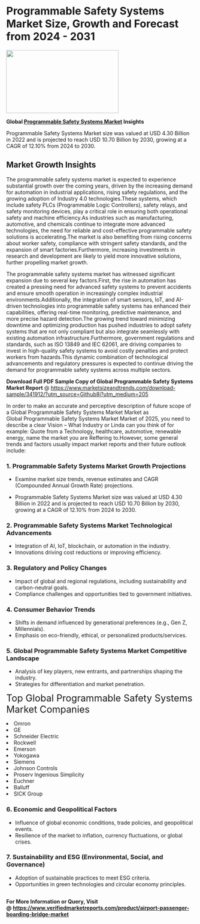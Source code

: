 <H1>Programmable Safety Systems Market Size, Growth and Forecast from 2024 - 2031</H1><img class="aligncenter size-medium wp-image-584254" src="https://thirdeyenews.in/wp-content/uploads/2024/09/Global-Market-Research-300x168.jpeg" alt="" width="300" height="168" /><p><strong>Global&nbsp;<a href="https://www.marketsizeandtrends.com/download-sample/341912/?utm_source=Github8j?utm_medium=205">Programmable Safety Systems Market</a> Insights</strong></p><p>Programmable Safety Systems Market size was valued at USD 4.30 Billion in 2022 and is projected to reach USD 10.70 Billion by 2030, growing at a CAGR of 12.10% from 2024 to 2030.</p><p><h2>Market Growth Insights</h2> <p>The programmable safety systems market is expected to experience substantial growth over the coming years, driven by the increasing demand for automation in industrial applications, rising safety regulations, and the growing adoption of Industry 4.0 technologies.These systems, which include safety PLCs (Programmable Logic Controllers), safety relays, and safety monitoring devices, play a critical role in ensuring both operational safety and machine efficiency.As industries such as manufacturing, automotive, and chemicals continue to integrate more advanced technologies, the need for reliable and cost-effective programmable safety solutions is accelerating.The market is also benefiting from rising concerns about worker safety, compliance with stringent safety standards, and the expansion of smart factories.Furthermore, increasing investments in research and development are likely to yield more innovative solutions, further propelling market growth.</p> <p>The programmable safety systems market has witnessed significant expansion due to several key factors.First, the rise in automation has created a pressing need for advanced safety systems to prevent accidents and ensure smooth operation in increasingly complex industrial environments.Additionally, the integration of smart sensors, IoT, and AI-driven technologies into programmable safety systems has enhanced their capabilities, offering real-time monitoring, predictive maintenance, and more precise hazard detection.The growing trend toward minimizing downtime and optimizing production has pushed industries to adopt safety systems that are not only compliant but also integrate seamlessly with existing automation infrastructure.Furthermore, government regulations and standards, such as ISO 13849 and IEC 62061, are driving companies to invest in high-quality safety systems to avoid costly penalties and protect workers from hazards.This dynamic combination of technological advancements and regulatory pressures is expected to continue driving the demand for programmable safety systems across multiple sectors.<p><span class=""><strong>Download Full PDF Sample Copy of Global Programmable Safety Systems Market Report</strong> @ <a href="https://www.marketsizeandtrends.com/download-sample/341912/?utm_source=Github8j?utm_medium=205" target="_blank">https://www.marketsizeandtrends.com/download-sample/341912/?utm_source=Github8j?utm_medium=205</a></span></p><p>In order to make an accurate and perceptive description of future scope of a Global&nbsp;Programmable Safety Systems Market Market as Global&nbsp;Programmable Safety Systems Market Market of 2025, you need to describe a clear Vision &ndash; What Industry or Linda can you think of for example: Quote from a Technology, healthcare, automotive, renewable energy, name the market you are Reffering to.However, some general trends and factors usually impact market reports and their future outlook include:</p><h3>1.&nbsp;<strong>Programmable Safety Systems Market Growth Projections</strong></h3><ul><li>Examine market size trends, revenue estimates and CAGR (Compounded Annual Growth Rate) projections.</li><li><p>Programmable Safety Systems Market size was valued at USD 4.30 Billion in 2022 and is projected to reach USD 10.70 Billion by 2030, growing at a CAGR of 12.10% from 2024 to 2030.</p></li></ul><h3>2.&nbsp;<strong>Programmable Safety Systems Market Technological Advancements</strong></h3><ul><li>Integration of AI, IoT, blockchain, or automation in the industry.</li><li>Innovations driving cost reductions or improving efficiency.</li></ul><h3>3.&nbsp;<strong>Regulatory and Policy Changes</strong></h3><ul><li>Impact of global and regional regulations, including sustainability and carbon-neutral goals.</li><li>Compliance challenges and opportunities tied to government initiatives.</li></ul><h3>4.&nbsp;<strong>Consumer Behavior Trends</strong></h3><ul><li>Shifts in demand influenced by generational preferences (e.g., Gen Z, Millennials).</li><li>Emphasis on eco-friendly, ethical, or personalized products/services.</li></ul><h3>5.&nbsp;<strong>Global Programmable Safety Systems Market Competitive Landscape</strong></h3><ul><li>Analysis of key players, new entrants, and partnerships shaping the industry.</li><li>Strategies for differentiation and market penetration.</li></ul><p data-pm-slice="1 1 []"><span style="color: inherit; font-family: inherit; font-size: 25px;">Top Global Programmable Safety Systems Market Companies</span></p><div class="" data-test-id=""><p><li>Omron</li><li> GE</li><li> Schneider Electric</li><li> Rockwell</li><li> Emerson</li><li> Yokogawa</li><li> Siemens</li><li> Johnson Controls</li><li> Proserv Ingenious Simplicity</li><li> Euchner</li><li> Balluff</li><li> SICK Group</li></p></div><h3>6.&nbsp;<strong>Economic and Geopolitical Factors</strong></h3><ul><li>Influence of global economic conditions, trade policies, and geopolitical events.</li><li>Resilience of the market to inflation, currency fluctuations, or global crises.</li></ul><h3>7.&nbsp;<strong>Sustainability and ESG (Environmental, Social, and Governance)</strong></h3><ul><li>Adoption of sustainable practices to meet ESG criteria.</li><li>Opportunities in green technologies and circular economy principles.</li></ul><h2><strong style="font-size: 14px;">For More Information or Query, Visit @&nbsp;</strong><a style="background-color: #ffffff; font-size: 14px;" href="https://www.marketsizeandtrends.com/report/programmable-safety-systems-market/" target="_blank">https://www.verifiedmarketreports.com/product/airport-passenger-boarding-bridge-market</a></h2>